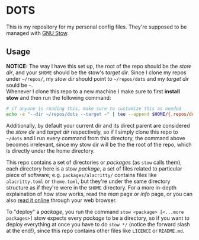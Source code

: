 # DOTS

This is my repository for my personal config files. They're supposed to be managed with [GNU Stow](https://www.gnu.org/software/stow/).

## Usage

**NOTICE:** The way I have this set up, the root of the repo should be the _stow dir_, and your `$HOME` should be the stow's _target dir_. Since I clone my repos under `~/repos/`, my _stow dir_ should point to `~/repos/dots` and my _target dir_ sould be `~`.  
Whenever I clone this repo to a new machine I make sure to first **install stow** and then run the following command:

```sh
# if anyone is reading this, make sure to customize this as needed
echo -e "--dir ~/repos/dots --target ~" | tee --append $HOME/{,repos/dots/}.stowrc
```

Additionally, by default your current dir and its direct parent are considered the _stow dir_ and _target dir_ respectively, so if I simply clone this repo to `~/dots` and I run every command from this directory, the command above becomes irrelevant, since my stow dir will be the the root of the repo, which is directly under the home directory.  

This repo contains a set of directories or _packages_ (as `stow` calls them), each directory here is a stow _package_, a set of files related to particular piece of software; e.g. `packages/alacritty/` contains files like `alacritty.toml` or `theme.toml`, but they're under the same directory structure as if they're were in the `$HOME` directory. For a more in-depth explaination of how stow works, read the _man_ page or _info_ page, or you can also [read it online](https://www.gnu.org/software/stow/manual/) through your web browser. 

To "deploy" a _package_, you run the command `stow <package> [<...more packages>]` stow expects every _package_ to be a directory, so if you want to deploy everything at once you have to do `stow */` (notice the forward slash at the end!), since this repo contains other files like `LICENCE` or `README.md`. 
